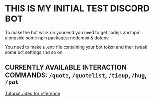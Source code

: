 # **THIS IS MY INITIAL TEST DISCORD BOT**

To make the bot work on your end you need to get nodejs and npm alongside some npm packages: nodemon & dotenv.

You need to make a .env file containing your bot token and then tweak some bot settings and so on.

## CURRENTLY AVAILABLE INTERACTION COMMANDS: `/quote`, `/quotelist`, `/tieup`, `/hug`, `/pat`

[Tutorial video for reference](https://www.youtube.com/watch?v=KZ3tIGHU314)